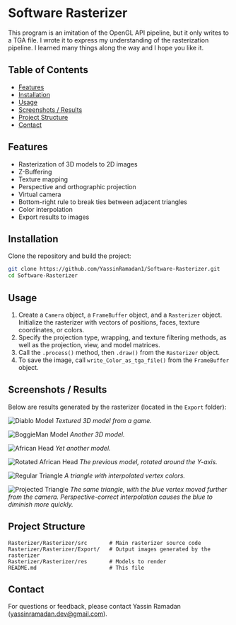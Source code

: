 # Software Rasterizer

This program is an imitation of the OpenGL API pipeline, but it only writes to a TGA file.
I wrote it to express my understanding of the rasterization pipeline. I learned many things along the way and I hope you like it.

## Table of Contents

- [Features](#features)
- [Installation](#installation)
- [Usage](#usage)
- [Screenshots / Results](#screenshots--results)
- [Project Structure](#project-structure)
- [Contact](#contact)

## Features

- Rasterization of 3D models to 2D images
- Z-Buffering
- Texture mapping
- Perspective and orthographic projection
- Virtual camera
- Bottom-right rule to break ties between adjacent triangles
- Color interpolation
- Export results to images

## Installation

Clone the repository and build the project:

```bash
git clone https://github.com/YassinRamadan1/Software-Rasterizer.git
cd Software-Rasterizer
```

## Usage

1. Create a `Camera` object, a `FrameBuffer` object, and a `Rasterizer` object. Initialize the rasterizer with vectors of positions, faces, texture coordinates, or colors.
2. Specify the projection type, wrapping, and texture filtering methods, as well as the projection, view, and model matrices.
3. Call the `.process()` method, then `.draw()` from the `Rasterizer` object.
4. To save the image, call `write_Color_as_tga_file()` from the `FrameBuffer` object.

## Screenshots / Results

Below are results generated by the rasterizer (located in the `Export` folder):

![Diablo Model](Rasterizer/Rasterizer/Export/Diablo.tga)
*Textured 3D model from a game.*

![BoggieMan Model](Rasterizer/Rasterizer/Export/BoggieMan.tga)
*Another 3D model.*

![African Head](Rasterizer/Rasterizer/Export/AfricanHead.tga)
*Yet another model.*

![Rotated African Head](Rasterizer/Rasterizer/Export/RotatedAfricanHead.tga)
*The previous model, rotated around the Y-axis.*

![Regular Triangle](Rasterizer/Rasterizer/Export/RegularTriangle.tga)
*A triangle with interpolated vertex colors.*

![Projected Triangle](Rasterizer/Rasterizer/Export/ProjectedTriangle.tga)
*The same triangle, with the blue vertex moved further from the camera. Perspective-correct interpolation causes the blue to diminish more quickly.*

## Project Structure

```
Rasterizer/Rasterizer/src       # Main rasterizer source code
Rasterizer/Rasterizer/Export/   # Output images generated by the rasterizer
Rasterizer/Rasterizer/res       # Models to render
README.md                       # This file
```

## Contact

For questions or feedback, please contact Yassin Ramadan (yassinramadan.dev@gmail.com).

